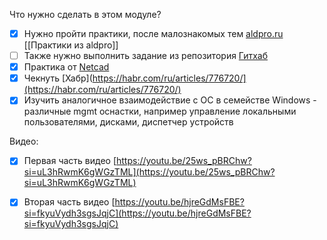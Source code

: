 Что нужно сделать в этом модуле? 
- [x] Нужно пройти практики, после малознакомых тем [aldpro.ru](https://www.aldpro.ru/professional/alse.html) [[Практики из aldpro]]
- [ ] Также нужно выполнить задание из репозитория [Гитхаб](https://github.com/ksemaev/lpic_1-101/blob/master/101_1.md)
- [x] Практика от [Netcad](https://netacad.sadlab.su/sgp/ite/8.0/m1/module-launcher/) 
- [x] Чекнуть [Хабр](https://habr.com/ru/articles/776720/](https://habr.com/ru/articles/776720/)
- [x] Изучить аналогичное взаимодействие с ОС в семействе Windows - различные mgmt оснастки, например управление локальными пользователями, дисками, диспетчер устройств

Видео: 
- [x] Первая часть видео [https://youtu.be/25ws_pBRChw?si=uL3hRwmK6gWGzTML](https://youtu.be/25ws_pBRChw?si=uL3hRwmK6gWGzTML)
- [x] Вторая часть видео [https://youtu.be/hjreGdMsFBE?si=fkyuVydh3sgsJqjC](https://youtu.be/hjreGdMsFBE?si=fkyuVydh3sgsJqjC)



